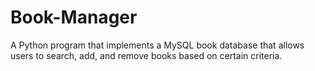# Book-Manager
A Python program that implements a MySQL book database that allows users to search, add, and remove books based on certain criteria.
